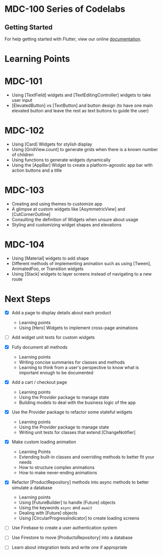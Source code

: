 # MDC-100 Series of Codelabs

## Getting Started

For help getting started with Flutter, view our online
[documentation](https://flutter.io/).

# Learning Points
# MDC-101
- Using [TextField] widgets and [TextEditingController] widgets to take user input
- [ElevatedButton] vs [TextButton] and button design (to have one main elevated button and leave the rest as text buttons to guide the user)

# MDC-102
- Using [Card] Widgets for stylish display
- Using [GridView.count] to generate grids when there is a known number of children
- Using functions to generate widgets dynamically
- Using the [AppBar] Widget to create a platform-agnostic app bar with action buttons and a title

# MDC-103
- Creating and using themes to customize app 
- A glimpse at custom widgets like [AsymmetricView] and [CutCornerOutline] 
- Consulting the definition of Widgets when unsure about usage 
- Styling and customizing widget shapes and elevations


# MDC-104
- Using [Material] widgets to add shape 
- Different methods of implementing animation such as using [Tween], AnimatedFoo, or Transition widgets 
- Using [Stack] widgets to layer screens instead of navigating to a new route

# Next Steps
- [x] Add a page to display details about each product
    * Learning points
    * Using [Hero] Widgets to implement cross-page animations 
- [ ] Add widget unit tests for custom widgets
- [x] Fully document all methods 
    * Learning points
    * Writing concise summaries for classes and methods
    * Learning to think from a user's perspective to know what is important enough to be documented
- [x] Add a cart / checkout page
    * Learning points
    * Using the Provider package to manage state
    * Building models to deal with the business logic of the app
- [x] Use the Provider package to refactor some stateful widgets 
    * Learning points
    * Using the Provider package to manage state
    * Writing unit tests for classes that extend [ChangeNotifier]
- [x] Make custom loading animation
    * Learning Points
    * Extending built-in classes and overriding methods to better fit your needs
    * How to structure complex animations
    * How to make never-ending animations
- [x] Refactor [ProductRepository] methods into async methods to better simulate a database 
    * Learning points
    * Using [FutureBuilder] to handle [Future] objects
    * Using the keywords  `async` and `await`
    * Dealing with [Future] objects
    * Using [CircularProgressIndicator] to create loading screens
- [ ] Use Firebase to create a user authentication system
- [ ] Use Firestore to move [ProductsRepository] into a database
- [ ] Learn about integration tests and write one if appropriate

